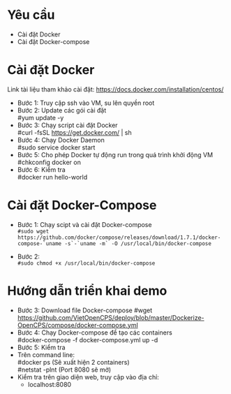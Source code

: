 # Yêu cầu  
* Cài đặt Docker  
* Cài đặt Docker-compose  

# Cài đặt Docker  
Link tài liệu tham khảo cài đặt: https://docs.docker.com/installation/centos/  
* Bước 1: Truy cập ssh vào VM, su lên quyền root  
* Bước 2: Update các gói cài đặt  
  #yum update -y  
* Bước 3: Chạy script cài đặt Docker  
  #curl -fsSL https://get.docker.com/ | sh  
* Bước 4: Chạy Docker Daemon  
  #sudo service docker start  
* Bước 5: Cho phép Docker tự động run trong quá trình khởi động VM  
  #chkconfig docker on  
* Bước 6: Kiểm tra  
  #docker run hello-world  

# Cài đặt Docker-Compose  
* Bước 1: Chạy scipt và cài đặt Docker-compose  
  ```#sudo wget https://github.com/docker/compose/releases/download/1.7.1/docker-compose-`uname -s`-`uname -m` -O /usr/local/bin/docker-compose```   

* Bước 2:  
  ```#sudo chmod +x /usr/local/bin/docker-compose```  

# Hướng dẫn triển khai demo  
* Bước 3: Download file Docker-compose
  #wget https://github.com/VietOpenCPS/deploy/blob/master/Dockerize-OpenCPS/compose/docker-compose.yml
* Bước 4: Chạy Docker-compose để tạo các containers  
  #docker-compose -f docker-compose.yml up -d  
* Bước 5: Kiểm tra  
 * Trên command line:  
   #docker ps               (Sẽ xuất hiện 2 containers)  
   #netstat -plnt           (Port 8080 sẽ mở)  
 * Kiểm tra trên giao diện web, truy cập vào địa chỉ:  
   * localhost:8080  
